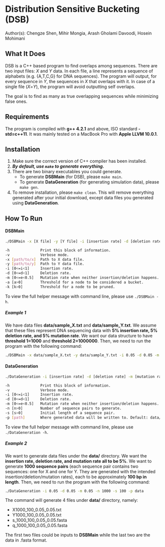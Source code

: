 # Distribution Sensitive Bucketing (DSB)
Author(s): Chengze Shen, Mihir Mongia, Arash Gholami Davoodi, Hosein Mohimani

## What It Does
DSB is a C++ based program to find overlaps among sequences. There are two input files: _X_ and _Y_ data. In each file, a line represents a sequence of alphabets (e.g. {A,T,C,G} for DNA sequences). The program will output, for every sequence in _Y_, the sequences in _X_ that overlaps with it. In case of a single file (_X_=_Y_), the program will avoid outputting self overlaps.

The goal is to find as many as true overlapping sequences while minimizing false ones.

## Requirements
The program is compiled with **g++ 4.2.1** and above, ISO standard **-std=c++11**. It was mainly tested on a MacBook Pro with **Apple LLVM 10.0.1**.

## Installation
1. Make sure the correct version of C++ compiler has been installed.
2. _**By default, use `make` to generate everything.**_
3. There are two binary executables you could generate.
    * To generate **DSBMain** (for DSB), please `make main`.
    * To generate **DataGeneration** (for generating simulation data), please `make gen`.
4. To remove installation, please `make clean`. This will remove everything generated after your initial download, except data files you generated using **DataGeneration**.

## How To Run
#### **DSBMain**
```bash
./DSBMain -x [X file] -y [Y file] -i [insertion rate] -d [deletion rate] -m [mutation rate] -a [threshold 1] -k [threshold 2] -vh

-h              Print this block of information.
-v              Verbose mode.
-x [path/to/x]  Path to X data file.
-y [path/to/y]  Path to Y data file.
-i [0<=i<1]     Insertion rate.
-d [0<=d<1]     Deletion rate.
-m [0<=e<0.5]   Mutation rate when neither insertion/deletion happens.
-a [a>0]        Threshold for a node to be considered a bucket.
-k [k>0]        Threshold for a node to be pruned.
```
To view the full helper message with command line, please use `./DSBMain -h`.

##### _Example 1_
We have data files **data/sample_X.txt** and **data/sample_Y.txt**. We assume that these files represent DNA sequencing data with **5\% insertion rate, 5\% deletion rate, and 5\% mutation rate**. We want our data structure to have **threshold 1=1000** and **threshold 2=1000000**. Then, we need to run the program with the following command:
```bash
./DSBMain -x data/sample_X.txt -y data/sample_Y.txt -i 0.05 -d 0.05 -m 0.05 -a 1000 -k 1000000
```

#### **DataGeneration**
```bash
./DataGeneration -i [insertion rate] -d [deletion rate] -m [mutation rate] -n [number of sequences] -s [initial length of a sequence] -p [path] -vh

-h              Print this block of information.
-v              Verbose mode.
-i [0<=i<1]     Insertion rate.
-d [0<=d<1]     Deletion rate.
-m [0<=e<0.5]   Mutation rate when neither insertion/deletion happens.
-n [n>0]        Number of sequence pairs to generate.
-s [s>0]        Initial length of a sequence pair.
-p [path]       Where generated data will be written to. Default: data/
```
To view the full helper message with command line, please use `./DataGeneration -h`.

##### _Example 2_
We want to generate data files under the **data/** directory. We want the **insertion rate, deletion rate, and mutation rate all to be 5\%**. We want to generate **1000 sequence pairs** (each sequence pair contains two sequences: one for X and one for Y. They are generated with the intended insertion/deletion/mutation rates), each to be approximately **100 bp in length**. Then, we need to run the program with the following command:
```bash
./DataGeneration -i 0.05 -d 0.05 -m 0.05 -n 1000 -s 100 -p data
```
The command will generate 4 files under **data/** directory, namely:
* X1000_100_0.05_0.05.txt
* Y1000_100_0.05_0.05.txt
* s_1000_100_0.05_0.05.fasta
* q_1000_100_0.05_0.05.fasta

The first two files could be inputs to **DSBMain** while the last two are the data in .fasta format.

